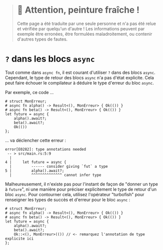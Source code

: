 > # 🚧 Attention, peinture fraîche !
>
> Cette page a été traduite par une seule personne et n'a pas été relue et
> vérifiée par quelqu'un d'autre ! Les informations peuvent par exemple être
> erronées, être formulées maladroitement, ou contenir d'autres types de fautes.

<!--
# `?` in `async` Blocks
-->

# `?` dans les blocs `async`

<!--
Just as in `async fn`, it's common to use `?` inside `async` blocks.
However, the return type of `async` blocks isn't explicitly stated.
This can cause the compiler to fail to infer the error type of the
`async` block.
-->

Tout comme dans `async fn`, il est courant d'utiliser `?` dans des blocs
`async`. Cependant, le type de retour des blocs `async` n'a pas d'état
explicite. Cela peut faire échouer le compilateur à déduire le type d'erreur du
bloc `async`.

<!--
For example, this code:
-->

Par exemple, ce code ...

<!--
```rust,edition2018
# struct MyError;
# async fn foo() -> Result<(), MyError> { Ok(()) }
# async fn bar() -> Result<(), MyError> { Ok(()) }
let fut = async {
    foo().await?;
    bar().await?;
    Ok(())
};
```
-->

```rust,edition2018
# struct MonErreur;
# async fn alpha() -> Result<(), MonErreur> { Ok(()) }
# async fn beta() -> Result<(), MonErreur> { Ok(()) }
let future = async {
    alpha().await?;
    beta().await?;
    Ok(())
};
```

<!--
will trigger this error:
-->

... va déclencher cette erreur :

<!--
```
error[E0282]: type annotations needed
 -- > src/main.rs:5:9
  |
4 |     let fut = async {
  |         --- consider giving `fut` a type
5 |         foo().await?;
  |         ^^^^^^^^^^^^ cannot infer type
```
-->

```
error[E0282]: type annotations needed
 -- > src/main.rs:5:9
  |
4 |     let future = async {
  |         ------ consider giving `fut` a type
5 |         alpha().await?;
  |         ^^^^^^^^^^^^^^ cannot infer type
```

<!--
Unfortunately, there's currently no way to "give `fut` a type", nor a way
to explicitly specify the return type of an `async` block.
To work around this, use the "turbofish" operator to supply the success and
error types for the `async` block:
-->

Malheureusement, il n'existe pas pour l'instant de façon de "donner un type à
`future`", ni une manière pour préciser explicitement le type de retour d'un
bloc `async`.
Pour contourner cela, utilisez l'opérateur "turbofish" pour renseigner les
types de succès et d'erreur pour le bloc `async` :

<!--
```rust,edition2018
# struct MyError;
# async fn foo() -> Result<(), MyError> { Ok(()) }
# async fn bar() -> Result<(), MyError> { Ok(()) }
let fut = async {
    foo().await?;
    bar().await?;
    Ok::<(), MyError>(()) // <- note the explicit type annotation here
};
```
-->

```rust,edition2018
# struct MonErreur;
# async fn alpha() -> Result<(), MonErreur> { Ok(()) }
# async fn beta() -> Result<(), MonErreur> { Ok(()) }
let future = async {
    alpha().await?;
    beta().await?;
    Ok::<(), MonErreur>(()) // <- remarquez l'annotation de type explicite ici
};
```
